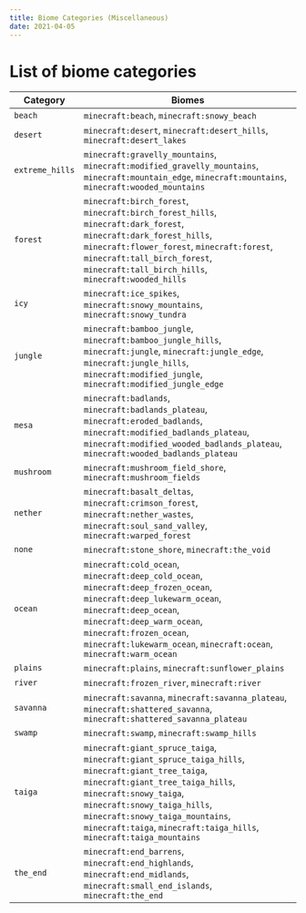 ```yaml
---
title: Biome Categories (Miscellaneous)
date: 2021-04-05
---
```


# List of biome categories

Category            |    Biomes    
--------------------|--------------
`beach`             |    `minecraft:beach`, `minecraft:snowy_beach`
`desert`            |    `minecraft:desert`, `minecraft:desert_hills`, `minecraft:desert_lakes`
`extreme_hills`     |    `minecraft:gravelly_mountains`, `minecraft:modified_gravelly_mountains`, `minecraft:mountain_edge`, `minecraft:mountains`, `minecraft:wooded_mountains`
`forest`            |    `minecraft:birch_forest`, `minecraft:birch_forest_hills`, `minecraft:dark_forest`, `minecraft:dark_forest_hills`, `minecraft:flower_forest`, `minecraft:forest`, `minecraft:tall_birch_forest`, `minecraft:tall_birch_hills`, `minecraft:wooded_hills`
`icy`               |    `minecraft:ice_spikes`, `minecraft:snowy_mountains`, `minecraft:snowy_tundra`
`jungle`            |    `minecraft:bamboo_jungle`, `minecraft:bamboo_jungle_hills`, `minecraft:jungle`, `minecraft:jungle_edge`, `minecraft:jungle_hills`, `minecraft:modified_jungle`, `minecraft:modified_jungle_edge`
`mesa`              |    `minecraft:badlands`, `minecraft:badlands_plateau`, `minecraft:eroded_badlands`, `minecraft:modified_badlands_plateau`, `minecraft:modified_wooded_badlands_plateau`, `minecraft:wooded_badlands_plateau`
`mushroom`          |    `minecraft:mushroom_field_shore`, `minecraft:mushroom_fields`
`nether`            |    `minecraft:basalt_deltas`, `minecraft:crimson_forest`, `minecraft:nether_wastes`, `minecraft:soul_sand_valley`, `minecraft:warped_forest`
`none`              |    `minecraft:stone_shore`, `minecraft:the_void`
`ocean`             |    `minecraft:cold_ocean`, `minecraft:deep_cold_ocean`, `minecraft:deep_frozen_ocean`, `minecraft:deep_lukewarm_ocean`, `minecraft:deep_ocean`, `minecraft:deep_warm_ocean`, `minecraft:frozen_ocean`, `minecraft:lukewarm_ocean`, `minecraft:ocean`, `minecraft:warm_ocean`
`plains`            |    `minecraft:plains`, `minecraft:sunflower_plains`
`river`             |    `minecraft:frozen_river`, `minecraft:river`
`savanna`           |    `minecraft:savanna`, `minecraft:savanna_plateau`, `minecraft:shattered_savanna`, `minecraft:shattered_savanna_plateau`
`swamp`             |    `minecraft:swamp`, `minecraft:swamp_hills`
`taiga`             |    `minecraft:giant_spruce_taiga`, `minecraft:giant_spruce_taiga_hills`, `minecraft:giant_tree_taiga`, `minecraft:giant_tree_taiga_hills`, `minecraft:snowy_taiga`, `minecraft:snowy_taiga_hills`, `minecraft:snowy_taiga_mountains`, `minecraft:taiga`, `minecraft:taiga_hills`, `minecraft:taiga_mountains`
`the_end`           |    `minecraft:end_barrens`, `minecraft:end_highlands`, `minecraft:end_midlands`, `minecraft:small_end_islands`, `minecraft:the_end`  